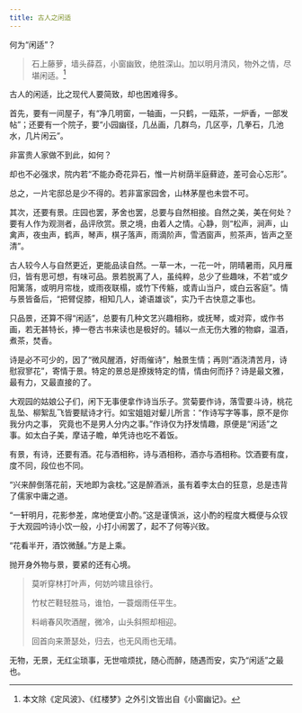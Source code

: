 ```yaml
---
title: 古人之闲适
---
```


何为“闲适”？

> 石上藤萝，墙头薛荔，小窗幽致，绝胜深山。加以明月清风，物外之情，尽堪闲适。[^1]

古人的闲适，比之现代人要简致，却也困难得多。

首先，要有一间屋子，有“净几明窗，一轴画，一只鹤，一瓯茶，一炉香，一部发帖”；还要有一个院子，要“小园幽径，几丛画，几群鸟，几区亭，几拳石，几池水，几片闲云”。

非富贵人家做不到此，如何？

却也不必强求，院内若“不能办奇花异石，惟一片树荫半庭藓迹，差可会心忘形”。

总之，一片宅邸总是少不得的。若非富家园舍，山林茅屋也未尝不可。

其次，还要有景。庄园也罢，茅舍也罢，总要与自然相接。自然之美，美在何处？要有人作为观测者，品评欣赏。景之境，由着人之情。心静，则“松声，涧声，山禽声，夜虫声，鹤声，琴声，棋子落声，雨滴阶声，雪洒窗声，煎茶声，皆声之至清”。

古人较今人与自然更近，更能品读自然。一草一木，一花一叶，阴晴暑雨，风月雁归，皆有思可想，有味可品。景若脱离了人，虽纯粹，总少了些趣味，不若“或夕阳篱落，或明月帘栊，或雨夜联榻，或竹下传觞，或青山当户，或白云客庭”。情与景皆备后，“把臂促膝，相知几人，谑语雄谈”，实乃千古快意之事也。

只品景，还算不得“闲适”，总要有几种文艺兴趣相称，或抚琴，或对弈，或作书画，若无甚特长，捧一卷古书来读也是极好的。辅以一点无伤大雅的物癖，温酒，煮茶，焚香。

诗是必不可少的，因了“微风醒酒，好雨催诗”，触景生情；再则“酒浇清苦月，诗慰寂寥花”，寄情于景。特定的景总是撩拨特定的情，情由何而抒？诗是最文雅，最有力，又最直接的了。

大观园的姑娘公子们，闲下无事便拿作诗当乐子。赏菊要作诗，落雪要斗诗，桃花乱坠、柳絮乱飞皆要赋诗才行。如宝姐姐对颦儿所言：“作诗写字等事，原不是你我分内之事， 究竟也不是男人分内之事。”作诗仅为抒发情趣，原便是“闲适”之事。如太白子美，摩诘子瞻，单凭诗也吃不着饭。

有景，有诗，还要有酒。花与酒相称，诗与酒相称，酒亦与酒相称。饮酒要有度，度不同，段位也不同。

“兴来醉倒落花前，天地即为衾枕。”这是醉酒派，虽有着李太白的狂意，总是违背了儒家中庸之道。

“一轩明月，花影参差，席地便宜小酌。”这是谨慎派，这小酌的程度大概便与众钗于大观园吟诗小饮一般，小打小闹罢了，起不了何等兴致。

“花看半开，酒饮微醺。”方是上乘。

抛开身外物与景，要紧的还有心境。

> 莫听穿林打叶声，何妨吟啸且徐行。
>
> 竹杖芒鞋轻胜马，谁怕，一蓑烟雨任平生。
>
> 料峭春风吹酒醒，微冷，山头斜照却相迎。
>
> 回首向来萧瑟处，归去，也无风雨也无晴。

无物，无景，无红尘琐事，无世喧烦扰，随心而醉，随遇而安，实乃“闲适”之最也。

[^1]: 本文除《定风波》、《红楼梦》之外引文皆出自《小窗幽记》。
